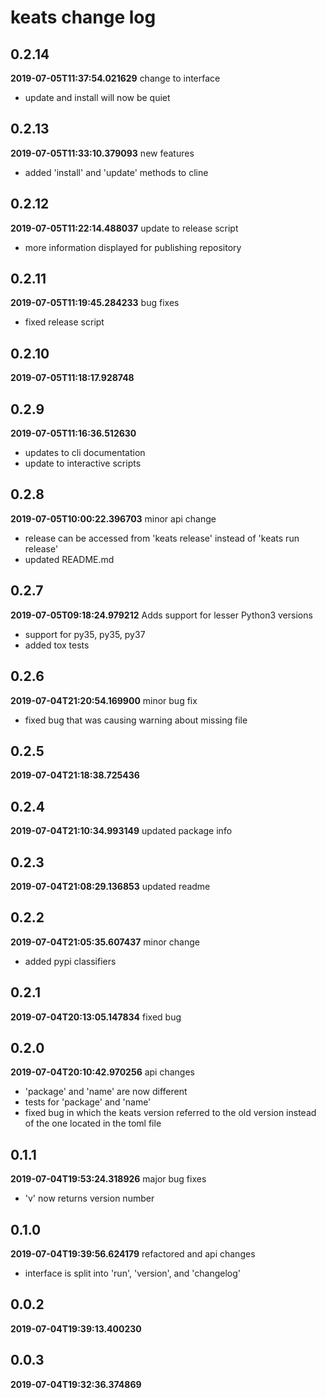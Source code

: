 # keats change log
## 0.2.14

**2019-07-05T11:37:54.021629**
change to interface

 - update and install will now be quiet


## 0.2.13

**2019-07-05T11:33:10.379093**
new features

 - added 'install' and 'update' methods to cline


## 0.2.12

**2019-07-05T11:22:14.488037**
update to release script

 - more information displayed for publishing repository


## 0.2.11

**2019-07-05T11:19:45.284233**
bug fixes

 - fixed release script


## 0.2.10

**2019-07-05T11:18:17.928748**





## 0.2.9

**2019-07-05T11:16:36.512630**


 - updates to cli documentation
 - update to interactive scripts


## 0.2.8

**2019-07-05T10:00:22.396703**
minor api change

 - release can be accessed from 'keats release' instead of 'keats run release'
 - updated README.md


## 0.2.7

**2019-07-05T09:18:24.979212**
Adds support for lesser Python3 versions

 - support for py35, py35, py37
 - added tox tests


## 0.2.6

**2019-07-04T21:20:54.169900**
minor bug fix

 - fixed bug that was causing warning about missing file


## 0.2.5

**2019-07-04T21:18:38.725436**





## 0.2.4

**2019-07-04T21:10:34.993149**
updated package info




## 0.2.3

**2019-07-04T21:08:29.136853**
updated readme




## 0.2.2

**2019-07-04T21:05:35.607437**
minor change

 - added pypi classifiers


## 0.2.1

**2019-07-04T20:13:05.147834**
fixed bug




## 0.2.0

**2019-07-04T20:10:42.970256**
api changes

 - 'package' and 'name' are now different
 - tests for 'package' and 'name'
 - fixed bug in which the keats version referred to the old version instead of the one located in the toml file


## 0.1.1

**2019-07-04T19:53:24.318926**
major bug fixes

 - 'v' now returns version number


## 0.1.0

**2019-07-04T19:39:56.624179**
refactored and api changes

 - interface is split into 'run', 'version', and 'changelog'


## 0.0.2

**2019-07-04T19:39:13.400230**





## 0.0.3

**2019-07-04T19:32:36.374869**



